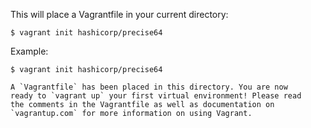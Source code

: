 This will place a Vagrantfile in your current directory:
```shell
$ vagrant init hashicorp/precise64
```
Example:
```
$ vagrant init hashicorp/precise64
```
```
A `Vagrantfile` has been placed in this directory. You are now
ready to `vagrant up` your first virtual environment! Please read
the comments in the Vagrantfile as well as documentation on
`vagrantup.com` for more information on using Vagrant.
```
